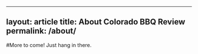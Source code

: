 ---
layout: article
title: About Colorado BBQ Review
permalink: /about/
----


#More to come!
Just hang in there.
